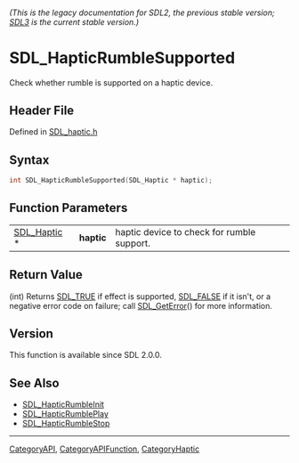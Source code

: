 ###### (This is the legacy documentation for SDL2, the previous stable version; [SDL3](https://wiki.libsdl.org/SDL3/) is the current stable version.)
# SDL_HapticRumbleSupported

Check whether rumble is supported on a haptic device.

## Header File

Defined in [SDL_haptic.h](https://github.com/libsdl-org/SDL/blob/SDL2/include/SDL_haptic.h)

## Syntax

```c
int SDL_HapticRumbleSupported(SDL_Haptic * haptic);
```

## Function Parameters

|                            |            |                                            |
| -------------------------- | ---------- | ------------------------------------------ |
| [SDL_Haptic](SDL_Haptic) * | **haptic** | haptic device to check for rumble support. |

## Return Value

(int) Returns [SDL_TRUE](SDL_TRUE) if effect is supported,
[SDL_FALSE](SDL_FALSE) if it isn't, or a negative error code on failure;
call [SDL_GetError](SDL_GetError)() for more information.

## Version

This function is available since SDL 2.0.0.

## See Also

- [SDL_HapticRumbleInit](SDL_HapticRumbleInit)
- [SDL_HapticRumblePlay](SDL_HapticRumblePlay)
- [SDL_HapticRumbleStop](SDL_HapticRumbleStop)

----
[CategoryAPI](CategoryAPI), [CategoryAPIFunction](CategoryAPIFunction), [CategoryHaptic](CategoryHaptic)

